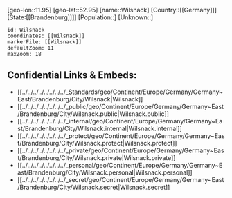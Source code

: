 ﻿---
location: [52.95,11.95]
mapzoom: [7,12] 
mapmarker: city 
type: City
tags:
- geo/City


SpocWebEntityId: 35626
isDeleted: false
confidential: public

---
[geo-lon::11.95]
[geo-lat::52.95]
[name::Wilsnack]
[Country::[[Germany]]]
[State:[[Brandenburg]]]]
[Population::]
[Unknown::]


```leaflet
id: Wilsnack
coordinates: [[Wilsnack]]
markerFile: [[Wilsnack]]
defaultZoom: 11 
maxZoom: 18
```


## Confidential Links & Embeds: 
- [[../../../../../../../../_Standards/geo/Continent/Europe/Germany/Germany~East/Brandenburg/City/Wilsnack|Wilsnack]] 
- [[../../../../../../../../_public/geo/Continent/Europe/Germany/Germany~East/Brandenburg/City/Wilsnack.public|Wilsnack.public]] 
- [[../../../../../../../../_internal/geo/Continent/Europe/Germany/Germany~East/Brandenburg/City/Wilsnack.internal|Wilsnack.internal]] 
- [[../../../../../../../../_protect/geo/Continent/Europe/Germany/Germany~East/Brandenburg/City/Wilsnack.protect|Wilsnack.protect]] 
- [[../../../../../../../../_private/geo/Continent/Europe/Germany/Germany~East/Brandenburg/City/Wilsnack.private|Wilsnack.private]] 
- [[../../../../../../../../_personal/geo/Continent/Europe/Germany/Germany~East/Brandenburg/City/Wilsnack.personal|Wilsnack.personal]] 
- [[../../../../../../../../_secret/geo/Continent/Europe/Germany/Germany~East/Brandenburg/City/Wilsnack.secret|Wilsnack.secret]] 
